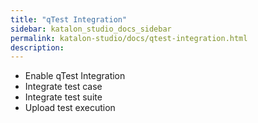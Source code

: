 ```yaml
---
title: "qTest Integration" 
sidebar: katalon_studio_docs_sidebar
permalink: katalon-studio/docs/qtest-integration.html 
description: 
---
```

*   Enable qTest Integration
*   Integrate test case
*   Integrate test suite
*   Upload test execution